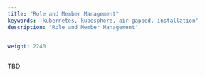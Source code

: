 ```yaml
---
title: "Role and Member Management"
keywords: 'kubernetes, kubesphere, air gapped, installation'
description: 'Role and Member Management'


weight: 2240
---
```


TBD
